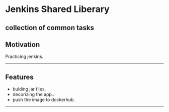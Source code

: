 # Jenkins Shared Liberary
collection of common tasks
---

## Motivation

Practicing jenkins.

---

## Features

- bulding jar files.
- decorizing the app..
- push the image to dockerhub.


---
